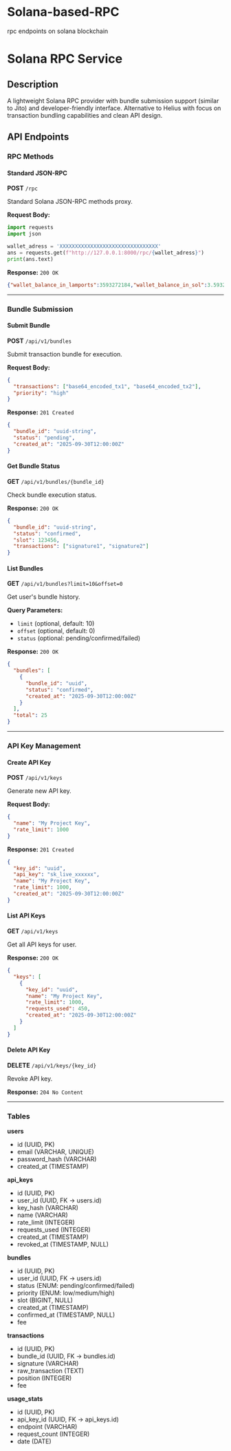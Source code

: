 # Solana-based-RPC
rpc endpoints on solana blockchain


# Solana RPC Service

## Description

A lightweight Solana RPC provider with bundle submission support (similar to Jito) and developer-friendly interface. Alternative to Helius with focus on transaction bundling capabilities and clean API design.

## API Endpoints

### RPC Methods

#### Standard JSON-RPC
**POST** `/rpc`

Standard Solana JSON-RPC methods proxy.

**Request Body:**
```python
import requests
import json

wallet_adress = 'XXXXXXXXXXXXXXXXXXXXXXXXXXXXXXXX'
ans = requests.get(f"http://127.0.0.1:8000/rpc/{wallet_adress}")
print(ans.text)
```

**Response:** `200 OK`
```json
{"wallet_balance_in_lamports":3593272184,"wallet_balance_in_sol":3.593272184}
```

---

### Bundle Submission

#### Submit Bundle
**POST** `/api/v1/bundles`

Submit transaction bundle for execution.

**Request Body:**
```json
{
  "transactions": ["base64_encoded_tx1", "base64_encoded_tx2"],
  "priority": "high"
}
```

**Response:** `201 Created`
```json
{
  "bundle_id": "uuid-string",
  "status": "pending",
  "created_at": "2025-09-30T12:00:00Z"
}
```

#### Get Bundle Status
**GET** `/api/v1/bundles/{bundle_id}`

Check bundle execution status.

**Response:** `200 OK`
```json
{
  "bundle_id": "uuid-string",
  "status": "confirmed",
  "slot": 123456,
  "transactions": ["signature1", "signature2"]
}
```

#### List Bundles
**GET** `/api/v1/bundles?limit=10&offset=0`

Get user's bundle history.

**Query Parameters:**
- `limit` (optional, default: 10)
- `offset` (optional, default: 0)
- `status` (optional: pending/confirmed/failed)

**Response:** `200 OK`
```json
{
  "bundles": [
    {
      "bundle_id": "uuid",
      "status": "confirmed",
      "created_at": "2025-09-30T12:00:00Z"
    }
  ],
  "total": 25
}
```

---

### API Key Management

#### Create API Key
**POST** `/api/v1/keys`

Generate new API key.

**Request Body:**
```json
{
  "name": "My Project Key",
  "rate_limit": 1000
}
```

**Response:** `201 Created`
```json
{
  "key_id": "uuid",
  "api_key": "sk_live_xxxxxx",
  "name": "My Project Key",
  "rate_limit": 1000,
  "created_at": "2025-09-30T12:00:00Z"
}
```

#### List API Keys
**GET** `/api/v1/keys`

Get all API keys for user.

**Response:** `200 OK`
```json
{
  "keys": [
    {
      "key_id": "uuid",
      "name": "My Project Key",
      "rate_limit": 1000,
      "requests_used": 450,
      "created_at": "2025-09-30T12:00:00Z"
    }
  ]
}
```

#### Delete API Key
**DELETE** `/api/v1/keys/{key_id}`

Revoke API key.

**Response:** `204 No Content`

---

### Tables

**users**
- id (UUID, PK)
- email (VARCHAR, UNIQUE)
- password_hash (VARCHAR)
- created_at (TIMESTAMP)

**api_keys**
- id (UUID, PK)
- user_id (UUID, FK -> users.id)
- key_hash (VARCHAR)
- name (VARCHAR)
- rate_limit (INTEGER)
- requests_used (INTEGER)
- created_at (TIMESTAMP)
- revoked_at (TIMESTAMP, NULL)

**bundles**
- id (UUID, PK)
- user_id (UUID, FK -> users.id)
- status (ENUM: pending/confirmed/failed)
- priority (ENUM: low/medium/high)
- slot (BIGINT, NULL)
- created_at (TIMESTAMP)
- confirmed_at (TIMESTAMP, NULL)
- fee

**transactions**
- id (UUID, PK)
- bundle_id (UUID, FK -> bundles.id)
- signature (VARCHAR)
- raw_transaction (TEXT)
- position (INTEGER)
- fee

**usage_stats**
- id (UUID, PK)
- api_key_id (UUID, FK -> api_keys.id)
- endpoint (VARCHAR)
- request_count (INTEGER)
- date (DATE)
